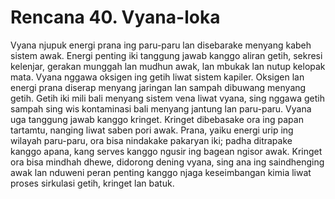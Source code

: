 # Rencana 40. Vyana-loka

Vyana njupuk energi prana ing paru-paru lan disebarake menyang kabeh sistem awak. Energi penting iki tanggung jawab kanggo aliran getih, sekresi kelenjar, gerakan munggah lan mudhun awak, lan mbukak lan nutup kelopak mata. Vyana nggawa oksigen ing getih liwat sistem kapiler. Oksigen lan energi prana diserap menyang jaringan lan sampah dibuwang menyang getih. Getih iki mili bali menyang sistem vena liwat vyana, sing nggawa getih sampah sing wis kontaminasi bali menyang jantung lan paru-paru. Vyana uga tanggung jawab kanggo kringet. Kringet dibebasake ora ing papan tartamtu, nanging liwat saben pori awak. Prana, yaiku energi urip ing wilayah paru-paru, ora bisa nindakake pakaryan iki; padha ditrapake kanggo apana, kang serves kanggo ngusir ing bagean ngisor awak. Kringet ora bisa mindhah dhewe, didorong dening vyana, sing ana ing saindhenging awak lan nduweni peran penting kanggo njaga keseimbangan kimia liwat proses sirkulasi getih, kringet lan batuk.
